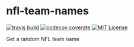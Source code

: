 # nfl-team-names

[![travis build](https://img.shields.io/travis/mtheoryx/nfl-team-names.svg?style=flat-square)](https://travis-ci.org/mtheoryx/nfl-team-names)
[![codecov coverate](https://img.shields.io/codecov/c/github/mtheoryx/nfl-team-names.svg?style=flat-square)](https://codecov.io/github/mtheoryx/nfl-team-names)
[![MIT License](https://img.shields.io/npm/l/nfl-team-names.svg?style=flat-square)](http://opensource.org/licenses/MIT)

Get a random NFL team name
